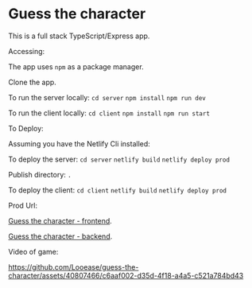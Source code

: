 # Guess the  character

This is a full stack TypeScript/Express app.

Accessing:

The app uses `npm` as a package manager.

Clone the app.

To run the server locally: `cd server` `npm install` `npm run dev`

To run the client locally: `cd client` `npm install` `npm run start`

To Deploy:

Assuming you have the Netlify Cli installed:

To deploy the server: `cd server` `netlify build` `netlify deploy prod` 

Publish directory: `.`

To deploy the client: `cd client` `netlify build` `netlify deploy prod`

Prod Url:

[Guess the character - frontend](https://elaborate-tarsier-256666.netlify.app/).


[Guess the character - backend](https://darling-choux-63e4e8.netlify.app/.netlify/functions/express/).

Video of game: 



https://github.com/Looease/guess-the-character/assets/40807466/c6aaf002-d35d-4f18-a4a5-c521a784bd43


